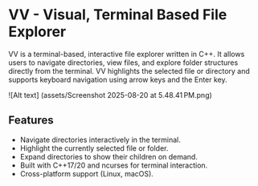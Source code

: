 # VV - Visual, Terminal Based File Explorer

VV is a terminal-based, interactive file explorer written in C++. It allows users to navigate directories, view files, and explore folder structures directly from the terminal. VV highlights the selected file or directory and supports keyboard navigation using arrow keys and the Enter key.

![Alt text] (assets/Screenshot 2025-08-20 at 5.48.41 PM.png)

## Features
- Navigate directories interactively in the terminal.
- Highlight the currently selected file or folder.
- Expand directories to show their children on demand.
- Built with C++17/20 and ncurses for terminal interaction.
- Cross-platform support (Linux, macOS).

